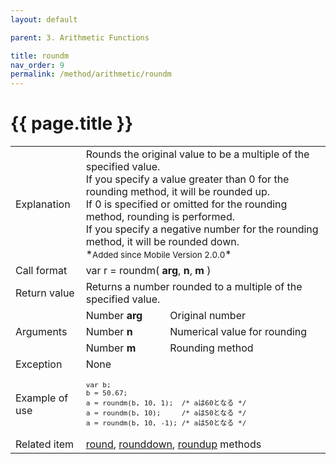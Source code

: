 ```yaml
---
layout: default

parent: 3. Arithmetic Functions

title: roundm
nav_order: 9
permalink: /method/arithmetic/roundm
---
```




# {{ page.title }}

<table>
  <tr>
    <td>Explanation</td>
    <td colspan="2">Rounds the original value to be a multiple of the specified value.<br>If you specify a value greater than 0 for the rounding method, it will be rounded up.<br>If 0 is specified or omitted for the rounding method, rounding is performed.<br>If you specify a negative number for the rounding method, it will be rounded down.<br>*<small>Added since Mobile Version 2.0.0</small>*</td>
  </tr>
  <tr>
    <td>Call format</td>
    <td colspan="2">var r = roundm( <b>arg</b>, <b>n</b>, <b>m</b> )</td>
  </tr>
  <tr>
    <td>Return value</td>
    <td colspan="2">Returns a number rounded to a multiple of the specified value.</td>
  </tr>  
  <tr>
    <td rowspan="3">Arguments</td>
    <td>Number <b>arg</b></td>
    <td>Original number</td>
  </tr>
  <tr>
    <td>Number <b>n</b></td>
    <td> Numerical value for rounding</td>
  </tr>
  <tr>
    <td>Number <b>m</b></td>
    <td>Rounding method</td>
  </tr>
  <tr>
    <td>Exception</td>
    <td colspan="2">None</td>
  </tr>
  <tr>
    <td>Example of use</td>
    <td colspan="2"><code><pre>var b;
b = 50.67;
a = roundm(b, 10, 1);  /* aは60となる */
a = roundm(b, 10);     /* aは50となる */
a = roundm(b, 10, -1); /* aは50となる */</pre></code></td>
  </tr>
  <tr>
    <td>Related item</td>
    <td colspan="2"><a href="/method/arithmetic/round">round</a>, <a href="/method/arithmetic/rounddown">rounddown</a>, <a href="/method/arithmetic/roundup">roundup</a> methods</td>
  </tr>
</table>





